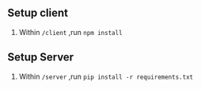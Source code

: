 ## Setup client
1. Within `/client` ,run `npm install`

## Setup Server
1. Within `/server` ,run `pip install -r requirements.txt`